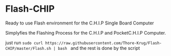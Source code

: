 # Flash-CHIP
Ready to use Flash environment for the C.H.I.P Single Board Computer

Simplyfies the Flashing Process for the C.H.I.P and PocketC.H.I.P Computer. 

just run  ```sudo curl https://raw.githubusercontent.com/Thore-Krug/Flash-CHIP/master/Flash.sh | bash ``` 
and the rest is done by the script 
